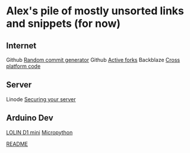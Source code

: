 # Alex's pile of mostly unsorted links and snippets (for now)

## Internet 

Github [Random commit generator](http://whatthecommit.com/)
Github [Active forks](https://techgaun.github.io/active-forks)
Backblaze [Cross platform code](https://www.backblaze.com/blog/10-rules-for-how-to-write-cross-platform-code/)

## Server
Linode [Securing your server](https://www.linode.com/docs/guides/securing-your-server/)

## Arduino Dev

[LOLIN D1 mini](https://www.wemos.cc/en/latest/d1/d1_mini.html)
[Micropython](https://docs.micropython.org/en/latest/index.html)

[README](README.md)
